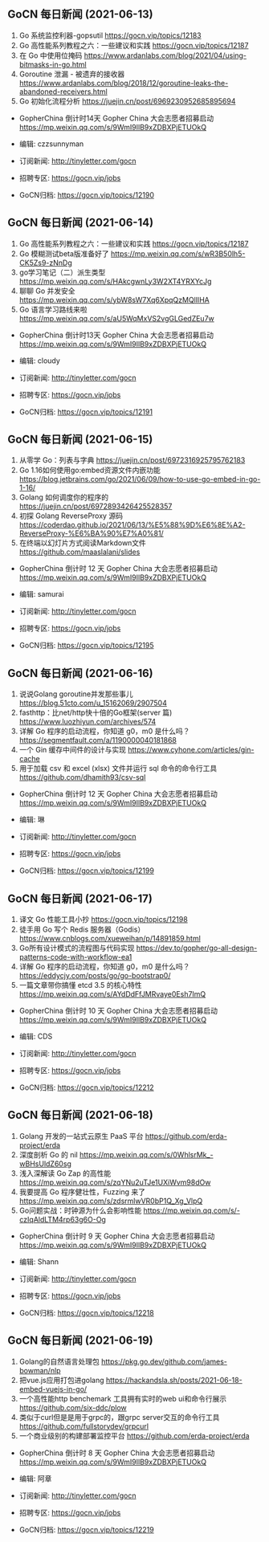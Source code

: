 ## GoCN 每日新闻 (2021-06-13)
1. Go 系统监控利器-gopsutil  https://gocn.vip/topics/12183
2. Go 高性能系列教程之六：一些建议和实践  https://gocn.vip/topics/12187
3. 在 Go 中使用位掩码  https://www.ardanlabs.com/blog/2021/04/using-bitmasks-in-go.html
4. Goroutine 泄漏 - 被遗弃的接收器  https://www.ardanlabs.com/blog/2018/12/goroutine-leaks-the-abandoned-receivers.html
5. Go 初始化流程分析  https://juejin.cn/post/6969230952685895694

- GopherChina 倒计时14天 Gopher China 大会志愿者招募启动 https://mp.weixin.qq.com/s/9WmI9IlB9xZDBXPjETUOkQ

- 编辑: czzsunnyman
- 订阅新闻: http://tinyletter.com/gocn
- 招聘专区: https://gocn.vip/jobs
- GoCN归档: https://gocn.vip/topics/12190

## GoCN 每日新闻 (2021-06-14)
1. Go 高性能系列教程之六：一些建议和实践 https://gocn.vip/topics/12187
2. Go 模糊测试beta版准备好了 https://mp.weixin.qq.com/s/wR3B50lh5-CK5Zs9-zNnDg
3. go学习笔记（二）派生类型 https://mp.weixin.qq.com/s/HAkcgwnLy3W2XT4YRXYcJg
4. 聊聊 Go 并发安全 https://mp.weixin.qq.com/s/ybW8sW7Xq6XpqQzMQlIlHA
5. Go 语言学习路线来啦 https://mp.weixin.qq.com/s/aU5WqMxVS2vgGLGedZEu7w


- GopherChina 倒计时13天 Gopher China 大会志愿者招募启动 https://mp.weixin.qq.com/s/9WmI9IlB9xZDBXPjETUOkQ

- 编辑: cloudy
- 订阅新闻: http://tinyletter.com/gocn
- 招聘专区: https://gocn.vip/jobs
- GoCN归档: https://gocn.vip/topics/12191

## GoCN 每日新闻 (2021-06-15)

1. 从零学 Go：列表与字典 https://juejin.cn/post/6972316925795762183
2. Go 1.16如何使用go:embed资源文件内嵌功能 https://blog.jetbrains.com/go/2021/06/09/how-to-use-go-embed-in-go-1-16/
3. Golang 如何调度你的程序的 https://juejin.cn/post/6972893426425528357
4. 初探 Golang ReverseProxy 源码 https://coderdao.github.io/2021/06/13/%E5%88%9D%E6%8E%A2-ReverseProxy-%E6%BA%90%E7%A0%81/
5. 在终端以幻灯片方式阅读Markdown文件 https://github.com/maaslalani/slides

- GopherChina 倒计时 12 天 Gopher China 大会志愿者招募启动 https://mp.weixin.qq.com/s/9WmI9IlB9xZDBXPjETUOkQ

- 编辑: samurai
- 订阅新闻: http://tinyletter.com/gocn
- 招聘专区: https://gocn.vip/jobs
- GoCN归档: https://gocn.vip/topics/12195

## GoCN 每日新闻 (2021-06-16)

1. 说说Golang goroutine并发那些事儿 https://blog.51cto.com/u_15162069/2907504
2. fasthttp：比net/http快十倍的Go框架(server 篇)  https://www.luozhiyun.com/archives/574
3. 详解 Go 程序的启动流程，你知道 g0，m0 是什么吗？ https://segmentfault.com/a/1190000040181868
4. 一个 Gin 缓存中间件的设计与实现 https://www.cyhone.com/articles/gin-cache
5. 用于加载 csv 和 excel (xlsx) 文件并运行 sql 命令的命令行工具 https://github.com/dhamith93/csv-sql

- GopherChina 倒计时 12 天 Gopher China 大会志愿者招募启动 https://mp.weixin.qq.com/s/9WmI9IlB9xZDBXPjETUOkQ

- 编辑: 琳 
- 订阅新闻: http://tinyletter.com/gocn
- 招聘专区: https://gocn.vip/jobs
- GoCN归档: https://gocn.vip/topics/12199

## GoCN 每日新闻 (2021-06-17)

1. 译文 Go 性能工具小抄 https://gocn.vip/topics/12198
2. 徒手用 Go 写个 Redis 服务器（Godis）https://www.cnblogs.com/xueweihan/p/14891859.html
3. Go所有设计模式的流程图与代码实现 https://dev.to/gopher/go-all-design-patterns-code-with-workflow-ea1
4. 详解 Go 程序的启动流程，你知道 g0，m0 是什么吗？ https://eddycjy.com/posts/go/go-bootstrap0/
5. 一篇文章带你搞懂 etcd 3.5 的核心特性 https://mp.weixin.qq.com/s/AYdDdFfJMRvaye0Esh7ImQ

- GopherChina 倒计时 10 天 Gopher China 大会志愿者招募启动 https://mp.weixin.qq.com/s/9WmI9IlB9xZDBXPjETUOkQ

- 编辑: CDS
- 订阅新闻: http://tinyletter.com/gocn
- 招聘专区: https://gocn.vip/jobs
- GoCN归档: https://gocn.vip/topics/12212

## GoCN 每日新闻 (2021-06-18)

1. Golang 开发的一站式云原生 PaaS 平台 https://github.com/erda-project/erda
2. 深度剖析 Go 的 nil https://mp.weixin.qq.com/s/0WhlsrMk_-wBHsUldZ60sg
3. 浅入深解读 Go Zap 的高性能 https://mp.weixin.qq.com/s/zqYNu2uTJe1UXiWvm98dOw
4. 我要提高 Go 程序健壮性，Fuzzing 来了 https://mp.weixin.qq.com/s/zdsrmlwVR0bP1Q_Xg_VlpQ
5. Go问题实战：时钟源为什么会影响性能 https://mp.weixin.qq.com/s/-czIqAldLTM4rp63g6O-Og

- GopherChina 倒计时 9 天 Gopher China 大会志愿者招募启动 https://mp.weixin.qq.com/s/9WmI9IlB9xZDBXPjETUOkQ

- 编辑: Shann
- 订阅新闻: http://tinyletter.com/gocn
- 招聘专区: https://gocn.vip/jobs
- GoCN归档: https://gocn.vip/topics/12218

## GoCN 每日新闻 (2021-06-19)

1. Golang的自然语言处理包   https://pkg.go.dev/github.com/james-bowman/nlp
2. 把vue.js应用打包进golang   https://hackandsla.sh/posts/2021-06-18-embed-vuejs-in-go/
3. 一个高性能http benchemark 工具拥有实时的web ui和命令行展示 https://github.com/six-ddc/plow
4.  类似于curl但是是用于grpc的，跟grpc server交互的命令行工具 https://github.com/fullstorydev/grpcurl
5.  一个商业级别的构建部署监控平台  https://github.com/erda-project/erda


- GopherChina 倒计时 8 天 Gopher China 大会志愿者招募启动 https://mp.weixin.qq.com/s/9WmI9IlB9xZDBXPjETUOkQ

- 编辑: 阿章 
- 订阅新闻: http://tinyletter.com/gocn
- 招聘专区: https://gocn.vip/jobs
- GoCN归档: https://gocn.vip/topics/12219
